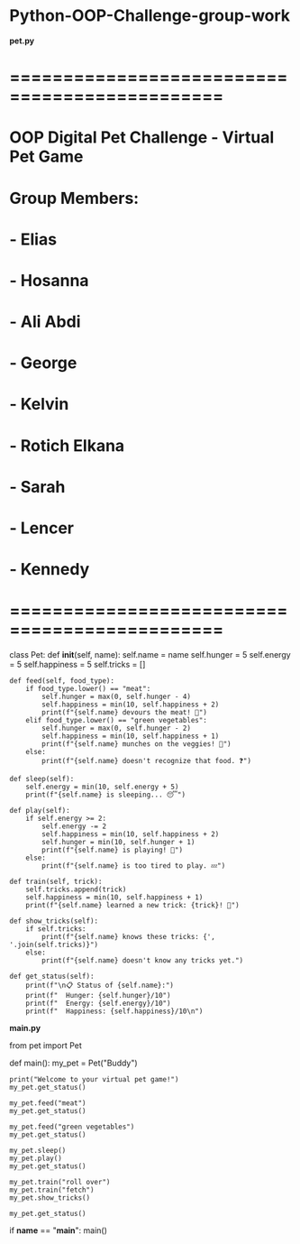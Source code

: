 # Python-OOP-Challenge-group-work
**pet.py**
# ==============================================
# OOP Digital Pet Challenge - Virtual Pet Game
# Group Members:
# - Elias
# - Hosanna
# - Ali Abdi
# - George
# - Kelvin
# - Rotich Elkana
# - Sarah
# - Lencer
# - Kennedy
# ==============================================

class Pet:
    def __init__(self, name):
        self.name = name
        self.hunger = 5
        self.energy = 5
        self.happiness = 5
        self.tricks = []

    def feed(self, food_type):
        if food_type.lower() == "meat":
            self.hunger = max(0, self.hunger - 4)
            self.happiness = min(10, self.happiness + 2)
            print(f"{self.name} devours the meat! 🍖")
        elif food_type.lower() == "green vegetables":
            self.hunger = max(0, self.hunger - 2)
            self.happiness = min(10, self.happiness + 1)
            print(f"{self.name} munches on the veggies! 🥦")
        else:
            print(f"{self.name} doesn't recognize that food. ❓")

    def sleep(self):
        self.energy = min(10, self.energy + 5)
        print(f"{self.name} is sleeping... 😴")

    def play(self):
        if self.energy >= 2:
            self.energy -= 2
            self.happiness = min(10, self.happiness + 2)
            self.hunger = min(10, self.hunger + 1)
            print(f"{self.name} is playing! 🎾")
        else:
            print(f"{self.name} is too tired to play. 💤")

    def train(self, trick):
        self.tricks.append(trick)
        self.happiness = min(10, self.happiness + 1)
        print(f"{self.name} learned a new trick: {trick}! 🐾")

    def show_tricks(self):
        if self.tricks:
            print(f"{self.name} knows these tricks: {', '.join(self.tricks)}")
        else:
            print(f"{self.name} doesn't know any tricks yet.")

    def get_status(self):
        print(f"\n📋 Status of {self.name}:")
        print(f"  Hunger: {self.hunger}/10")
        print(f"  Energy: {self.energy}/10")
        print(f"  Happiness: {self.happiness}/10\n")

**main.py**


from pet import Pet

def main():
    my_pet = Pet("Buddy")

    print("Welcome to your virtual pet game!")
    my_pet.get_status()

    my_pet.feed("meat")
    my_pet.get_status()

    my_pet.feed("green vegetables")
    my_pet.get_status()

    my_pet.sleep()
    my_pet.play()
    my_pet.get_status()

    my_pet.train("roll over")
    my_pet.train("fetch")
    my_pet.show_tricks()

    my_pet.get_status()

if __name__ == "__main__":
    main()

